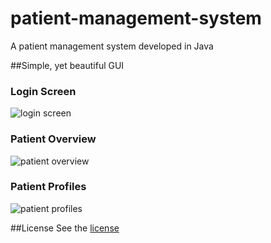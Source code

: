 # patient-management-system
A patient management system developed in Java

##Simple, yet beautiful GUI

### Login Screen
![login screen](https://github.com/tobiasbueschel/patient-management-system/blob/master/images/login.png)

### Patient Overview
![patient overview](https://github.com/tobiasbueschel/patient-management-system/blob/master/images/overview.png)

### Patient Profiles
![patient profiles](https://github.com/tobiasbueschel/patient-management-system/blob/master/images/profile.png)

##License
See the [license](https://github.com/tobiasbueschel/patient-management-system/blob/master/LICENSE.md)
